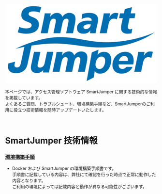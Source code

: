 
<p align="center">
  <img src="./smartjumper_logo.png" width="500">
</p>

本ページでは、アクセス管理ソフトウェア SmartJumper に関する技術的な情報を掲載しています。  
よくあるご質問、トラブルシュート、環境構築手順など、SmartJumperのご利用に役立つ技術情報を随時アップデートいたします。  

<br>

# SmartJumper 技術情報

### [環境構築手順](./contents/procedures.md)

- Docker および SmartJumper の環境構築手順書です。  
手順書に記載している内容は、弊社にて確認を行った時点で正常に動作した内容となります。  
ご利用の環境によっては記載内容と動作が異なる可能性がございます。  
